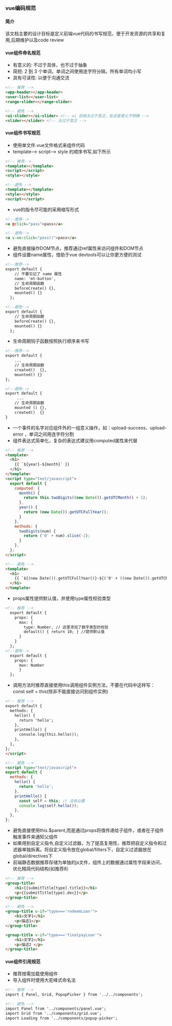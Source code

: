 ### vue编码规范####  简介该文档主要的设计目标是定义前端vue代码的书写规范，便于开发资源的共享和复用,后期维护以及code review####  vue组件命名规范*	有意义的: 不过于具体，也不过于抽象*	简短: 2 到 3 个单词，单词之间使用连字符分隔，所有单词均小写*	具有可读性: 以便于沟通交流```html<!-- 推荐 --><app-header></app-header><user-list></user-list><range-slider></range-slider><!-- 避免 --><ui-slider></ui-slider> <!-- ui 前缀太过于宽泛，在这里意义不明确 --><slider></slider> <!-- 太过于宽泛 -->```####  vue组件书写规范* 使用单文件.vue文件格式来组件代码* template--> script--> style 的顺序书写,如下所示```html<!-- 推荐--><template></template><script></script><style></style><!--避免 --><template></template><style></style><script></script>```* vue的指令尽可能的采用缩写形式		```html<!--推荐--><a @click="pass">pass</a><!--避免--><a v-on:click="pass()">pass</a>```*  避免直接操作DOM节点，推荐通过ref属性来访问组件和DOM节点*  组件设置name属性，借助于vue devtools可以让你更方便的测试```html<!--推荐-->export default {    // 不要忘记了 name 属性    name: 'mt-button',    // 生命周期函数    beforeCreate() {},    mounted() {}  };<!--避免-->export default {    // 生命周期函数    beforeCreate() {},    mounted() {}  };```*  生命周期钩子函数按照执行顺序来书写```html<!--推荐-->export default {    ...    // 生命周期函数	created()  {},	mounted() {}};<!--避免-->export default {     ...    // 生命周期函数    mounted () {},	created()  {}}```*  一个事件的名字对应组件外的一组意义操作，如：upload-success、upload-error ，单词之间用连字符分割*  组件表达式简单化，复杂的表达式建议用computed属性来代替```html<!-- 推荐 --><template>  <h1>    {{ `${year}-${month}` }}  </h1></template><script type="text/javascript">  export default {    computed: {      month() {        return this.twoDigits((new Date()).getUTCMonth() + 1);      },      year() {        return (new Date()).getUTCFullYear();      }    },    methods: {      twoDigits(num) {        return ('0' + num).slice(-2);      }    },  };</script><!-- 避免 --><template>  <h1>    {{ `${(new Date()).getUTCFullYear()}-${('0' + ((new Date()).getUTCMonth()+1)).slice(-2)}` }}  </h1></template>```*  props属性提供默认值，并使用type属性校验类型```html<!-- 推荐 -->  export default {    props: {      max: {        type: Number, // 这里添加了数字类型的校验        default() { return 10; } //提供默认值      }    }  };<!--避免-->  export default {    props: {      max: Number      }  };```*  调用方法时推荐直接使用this调用组件实例方法，不要在代码中这样写：const self = this(除非不能直接访问到组件实例)```html<!-- 推荐 -->export default {  methods: {    hello() {      return 'hello';    },    printHello() {      console.log(this.hello());    },  },};</script><!-- 避免 --><script type="text/javascript">export default {  methods: {    hello() {      return 'hello';    },    printHello() {      const self = this; // 没有必要      console.log(self.hello());    },  },};```*	避免直接使用this.$parent,而是通过props将值传递给子组件，或者在子组件触发事件来通知父组件*	如果用到自定义指令,自定义过滤器，为了提高复用性，推荐把自定义指令和过滤器单独拆离。将自定义指令放在global/filters下，自定义过滤器放在global/directives下*	前端静态数据推荐存储为单独的js文件，组件上的数据通过属性字段来访问，优化精简代码结构(如推荐8）```html<!-- 推荐 --><group-title>    <h1>{{submitTitle[type].title}}</h1>    <p>{{submitTitle[type].dec}}</p></group-title><!-- 避免 --><group-title v-if="type==='redeemLoan'">    <h1>文字1</h1>    <p>描述1</p></group-title><group-title v-if="type==='finalpayLoan'">    <h1>文字2</h1>    <p>描述2 </p></group-title>```####  vue组件引用规范*	推荐按需加载使用组件*	导入组件时使用大驼峰式命名法```html<!-- 推荐 -->	import { Panel, Grid, PopupPicker } from '../../components';<!-- 避免 -->import Panel from '../components/panel.vue';import Grid from '../components/grid.vue';import Loading from '../components/popup-picker';```	